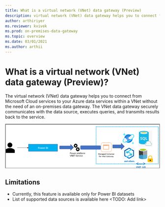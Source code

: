```yaml
---
title: What is a virtual network (VNet) data gateway (Preview)
description: virtual network (VNet) data gateway helps you to connect from Microsoft Cloud services to your Azure data services within a VNet without the need of an on-premises data gateway.
author: arthiriyer
ms.reviewer: kvivek
ms.prod: on-premises-data-gateway
ms.topic: overview
ms.date: 03/01/2021
ms.author: arthii
---
```


# What is a virtual network (VNet) data gateway (Preview)? 

The virtual network (VNet) data gateway helps you to connect from Microsoft Cloud services to your Azure data services within a VNet without the need of an on-premises data gateway. The VNet data gateway securely communicates with the data source, executes queries, and transmits results back to the service. 

![VNet overview](media/vnet-overview.png)

## Limitations
- Currently, this feature is available only for Power BI datasets
- List of supported data sources is available here <TODO: Add link>
